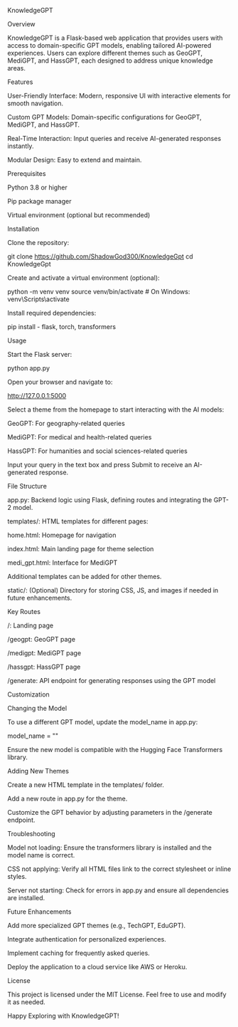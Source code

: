 KnowledgeGPT

Overview

KnowledgeGPT is a Flask-based web application that provides users with access to domain-specific GPT models, enabling tailored AI-powered experiences. Users can explore different themes such as GeoGPT, MediGPT, and HassGPT, each designed to address unique knowledge areas.

Features

User-Friendly Interface: Modern, responsive UI with interactive elements for smooth navigation.

Custom GPT Models: Domain-specific configurations for GeoGPT, MediGPT, and HassGPT.

Real-Time Interaction: Input queries and receive AI-generated responses instantly.

Modular Design: Easy to extend and maintain.

Prerequisites

Python 3.8 or higher

Pip package manager

Virtual environment (optional but recommended)

Installation

Clone the repository:

git clone <https://github.com/ShadowGod300/KnowledgeGpt>
cd KnowledgeGpt

Create and activate a virtual environment (optional):

python -m venv venv
source venv/bin/activate  # On Windows: venv\Scripts\activate

Install required dependencies:

pip install - flask, torch, transformers

Usage

Start the Flask server:

python app.py

Open your browser and navigate to:

http://127.0.0.1:5000

Select a theme from the homepage to start interacting with the AI models:

GeoGPT: For geography-related queries

MediGPT: For medical and health-related queries

HassGPT: For humanities and social sciences-related queries

Input your query in the text box and press Submit to receive an AI-generated response.

File Structure

app.py: Backend logic using Flask, defining routes and integrating the GPT-2 model.

templates/: HTML templates for different pages:

home.html: Homepage for navigation

index.html: Main landing page for theme selection

medi_gpt.html: Interface for MediGPT

Additional templates can be added for other themes.

static/: (Optional) Directory for storing CSS, JS, and images if needed in future enhancements.

Key Routes

/: Landing page

/geogpt: GeoGPT page

/medigpt: MediGPT page

/hassgpt: HassGPT page

/generate: API endpoint for generating responses using the GPT model

Customization

Changing the Model

To use a different GPT model, update the model_name in app.py:

model_name = "<new-model-name>"

Ensure the new model is compatible with the Hugging Face Transformers library.

Adding New Themes

Create a new HTML template in the templates/ folder.

Add a new route in app.py for the theme.

Customize the GPT behavior by adjusting parameters in the /generate endpoint.

Troubleshooting

Model not loading:
Ensure the transformers library is installed and the model name is correct.

CSS not applying:
Verify all HTML files link to the correct stylesheet or inline styles.

Server not starting:
Check for errors in app.py and ensure all dependencies are installed.

Future Enhancements

Add more specialized GPT themes (e.g., TechGPT, EduGPT).

Integrate authentication for personalized experiences.

Implement caching for frequently asked queries.

Deploy the application to a cloud service like AWS or Heroku.

License

This project is licensed under the MIT License. Feel free to use and modify it as needed.

Happy Exploring with KnowledgeGPT!


